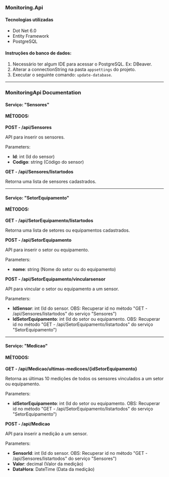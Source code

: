 ### Monitoring.Api

#### Tecnologias utilizadas

- Dot Net 6.0
- Entity Framework
- PostgreSQL

#### Instruções do banco de dados:

1. Necessário ter algum IDE para acessar o PostgreSQL. Ex: DBeaver.
2. Alterar a connectionString na pasta `appsettings` do projeto.
3. Executar o seguinte comando: `update-database`.

---

### MonitoringApi Documentation

#### Serviço: "Sensores"

#### MÉTODOS:

**POST - /api/Sensores**

API para inserir os sensores.

Parameters:
- **Id**: int (Id do sensor)
- **Codigo**: string (Código do sensor)

**GET - /api/Sensores/listartodos**

Retorna uma lista de sensores cadastrados.

---

#### Serviço: "SetorEquipamento"

#### MÉTODOS:

**GET - /api/SetorEquipamento/listartodos**

Retorna uma lista de setores ou equipamentos cadastrados.

**POST - /api/SetorEquipamento**

API para inserir o setor ou equipamento.

Parameters:
- **nome**: string (Nome do setor ou do equipamento)

**POST - /api/SetorEquipamento/vincularsensor**

API para vincular o setor ou equipamento a um sensor.

Parameters:
- **IdSensor**: int (Id do sensor. OBS: Recuperar id no método "GET - /api/Sensores/listartodos" do serviço "Sensores")
- **IdSetorEquipamento**: int (Id do setor ou equipamento. OBS: Recuperar id no método "GET - /api/SetorEquipamento/listartodos" do serviço "SetorEquipamento")

---

#### Serviço: "Medicao"

#### MÉTODOS:

**GET - /api/Medicao/ultimas-medicoes/{idSetorEquipamento}**

Retorna as últimas 10 medições de todos os sensores vinculados a um setor ou equipamento.

Parameters:
- **idSetorEquipamento**: int (Id do setor ou equipamento. OBS: Recuperar id no método "GET - /api/SetorEquipamento/listartodos" do serviço "SetorEquipamento")

**POST - /api/Medicao**

API para inserir a medição a um sensor.

Parameters:
- **SensorId**: int (Id do sensor. OBS: Recuperar id no método "GET - /api/Sensores/listartodos" do serviço "Sensores")
- **Valor**: decimal (Valor da medição)
- **DataHora**: DateTime (Data da medição)
